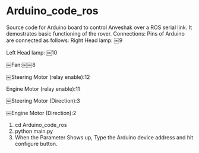 # Arduino_code_ros
Source code for Arduino board to control Anveshak over a ROS serial link. It demostrates basic functioning of the rover.
Connections: Pins of Arduino are connected as follows:
Right Head lamp: ￼9

Left Head lamp: ￼10

￼Fan:￼￼8

￼Steering Motor (relay enable):12

Engine Motor (relay enable):11

￼Steering Motor (Direction):3

￼Engine Motor (Direction):2

1. cd Arduino_code_ros
2. python main.py
3. When the Parameter Shows up, Type the Arduino device address and hit configure button.
